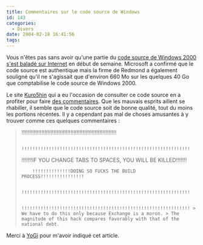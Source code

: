 ```yaml
---
title: Commentaires sur le code source de Windows
id: 143
categories:
  - Divers
date: 2004-02-18 16:41:56
tags:
---
```


Vous n'êtes pas sans avoir qu'une partie du [code source de Windows 2000 s'est baladé sur Internet](http://zdnet.com.com/2100-1104_2-5158496.html "Microsoft probes Windows code leak") en début de semaine. Microsoft a confirmé que le code source est authentique mais la firme de Redmond a également souligné qu'il ne s'agissait que d'environ 660 Mo sur les quelques 40 Go que comptabilise le code source de Windows 2000.

Le site [Kuro5hin](http://www.kuro5hin.org/ "Kuro5hin, technologies and culture, from the trenches") qui a eu l'occasion de consulter ce code source en a profiter pour faire [des commentaires](http://www.kuro5hin.org/story/2004/2/15/71552/7795 "We Are Morons: a quick look at the Win2k source"). Que les mauvais esprits aillent se rhabiller, il semble que le code source soit de bonne qualité, tout du moins les portions récentes. Il y a cependant pas mal de choses amusantes à y trouver comme ces quelques commentaires :
 > !!!!!!!!!!!!!!!!!!!!!!!!!!!!!!!!!!!!!!!!!!!!!!!!!!!!!!!!!!!!!!
> 
>         !!!!!!!!!!!!!!!!!!!!!!!!!!!!!!!!!!!!!!!!!!!!!!!!!!!!!!!!!!!!!!
> 
>  !!!!!!!IF YOU CHANGE TABS TO SPACES, YOU WILL BE KILLED!!!!!!!
> 
>         !!!!!!!!!!!!!!DOING SO FUCKS THE BUILD PROCESS!!!!!!!!!!!!!!!!
> 
>         !!!!!!!!!!!!!!!!!!!!!!!!!!!!!!!!!!!!!!!!!!!!!!!!!!!!!!!!!!!!!!
> 
>         !!!!!!!!!!!!!!!!!!!!!!!!!!!!!!!!!!!!!!!!!!!!!!!!!!!!!!!!!!!!!! > We have to do this only because Exchange is a moron. > The magnitude of this hack compares favorably with that of the national debt. 

Merci à [YoGi](http://darkmag.net/darkBlog/ "darkBlog") pour m'avoir indiqué cet article.